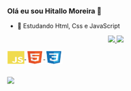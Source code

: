 ### Olá eu sou Hitallo Moreira 👋


- 🌱 Estudando Html, Css e JavaScript

<div align="center">
  <a href="https://github.com/Hitallo-moreira">
  <img height="180em" src="https://github-readme-stats.vercel.app/api?username=Hitallo-moreira&show_icons=true&theme=dark&include_all_commits=true&count_private=true"/>
  <img height="180em" src="https://github-readme-stats.vercel.app/api/top-langs/?username=Hitallo-moreira&layout=compact&langs_count=7&theme=dark"/>
</div>
  
<div style="display: inline_block"><br>
  <img align="center" alt="=Img-Js" height="30" width="40" src="https://raw.githubusercontent.com/devicons/devicon/master/icons/javascript/javascript-plain.svg">
  <img align="center" alt="Img-HTML" height="30" width="40" src="https://raw.githubusercontent.com/devicons/devicon/master/icons/html5/html5-original.svg">
  <img align="center" alt="Img-CSS" height="30" width="40" src="https://raw.githubusercontent.com/devicons/devicon/master/icons/css3/css3-original.svg">
</div>
  
  
##
  
<div> 
    <a href="https://www.linkedin.com/in/hitallo-moreira-92195b199" target="_blank"><img src="https://img.shields.io/badge/-LinkedIn-%230077B5?style=for-the-badge&logo=linkedin&logoColor=white" target="_blank"></a> 
</div>

